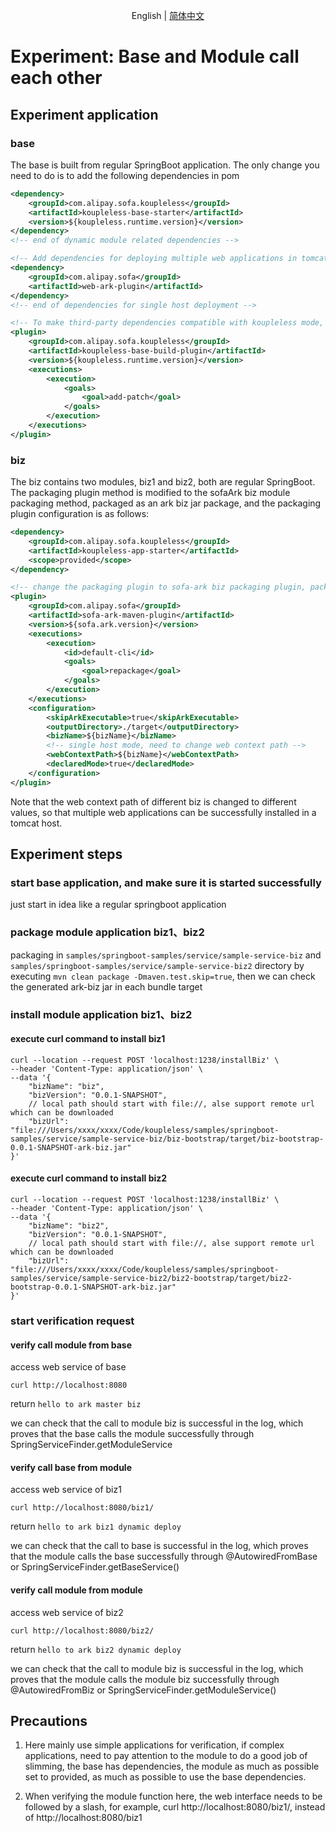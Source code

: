 <div align="center">

English | [简体中文](./README-zh_CN.md)

</div>

# Experiment: Base and Module call each other
## Experiment application
### base
The base is built from regular SpringBoot application. The only change you need to do is to add the following dependencies in pom

```xml
<dependency>
    <groupId>com.alipay.sofa.koupleless</groupId>
    <artifactId>koupleless-base-starter</artifactId>
    <version>${koupleless.runtime.version}</version>
</dependency>
<!-- end of dynamic module related dependencies -->

<!-- Add dependencies for deploying multiple web applications in tomcat single host mode here -->
<dependency>
    <groupId>com.alipay.sofa</groupId>
    <artifactId>web-ark-plugin</artifactId>
</dependency>
<!-- end of dependencies for single host deployment -->

<!-- To make third-party dependencies compatible with koupleless mode, you need to introduce the following build plugin -->
<plugin>
    <groupId>com.alipay.sofa.koupleless</groupId>
    <artifactId>koupleless-base-build-plugin</artifactId>
    <version>${koupleless.runtime.version}</version>
    <executions>
        <execution>
            <goals>
                <goal>add-patch</goal>
            </goals>
        </execution>
    </executions>
</plugin>
```

### biz
The biz contains two modules, biz1 and biz2, both are regular SpringBoot. The packaging plugin method is modified to the sofaArk biz module packaging method, packaged as an ark biz jar package, and the packaging plugin configuration is as follows:

```xml
<dependency>
    <groupId>com.alipay.sofa.koupleless</groupId>
    <artifactId>koupleless-app-starter</artifactId>
    <scope>provided</scope>
</dependency>

<!-- change the packaging plugin to sofa-ark biz packaging plugin, packaged as ark biz jar -->
<plugin>
    <groupId>com.alipay.sofa</groupId>
    <artifactId>sofa-ark-maven-plugin</artifactId>
    <version>${sofa.ark.version}</version>
    <executions>
        <execution>
            <id>default-cli</id>
            <goals>
                <goal>repackage</goal>
            </goals>
        </execution>
    </executions>
    <configuration>
        <skipArkExecutable>true</skipArkExecutable>
        <outputDirectory>./target</outputDirectory>
        <bizName>${bizName}</bizName>
        <!-- single host mode, need to change web context path -->
        <webContextPath>${bizName}</webContextPath>
        <declaredMode>true</declaredMode>
    </configuration>
</plugin>
```
Note that the web context path of different biz is changed to different values, so that multiple web applications can be successfully installed in a tomcat host.

## Experiment steps

### start base application, and make sure it is started successfully
just start in idea like a regular springboot application

### package module application biz1、biz2

packaging in `samples/springboot-samples/service/sample-service-biz` and `samples/springboot-samples/service/sample-service-biz2` directory by executing `mvn clean package -Dmaven.test.skip=true`, then we can check the generated ark-biz jar in each bundle target

### install module application biz1、biz2

#### execute curl command to install biz1

```shell
curl --location --request POST 'localhost:1238/installBiz' \
--header 'Content-Type: application/json' \
--data '{
    "bizName": "biz",
    "bizVersion": "0.0.1-SNAPSHOT",
    // local path should start with file://, alse support remote url which can be downloaded
    "bizUrl": "file:///Users/xxxx/xxxx/Code/koupleless/samples/springboot-samples/service/sample-service-biz/biz-bootstrap/target/biz-bootstrap-0.0.1-SNAPSHOT-ark-biz.jar"
}'
```

#### execute curl command to install biz2

```shell
curl --location --request POST 'localhost:1238/installBiz' \
--header 'Content-Type: application/json' \
--data '{
    "bizName": "biz2",
    "bizVersion": "0.0.1-SNAPSHOT",
    // local path should start with file://, alse support remote url which can be downloaded
    "bizUrl": "file:///Users/xxxx/xxxx/Code/koupleless/samples/springboot-samples/service/sample-service-biz2/biz2-bootstrap/target/biz2-bootstrap-0.0.1-SNAPSHOT-ark-biz.jar"
}'
```

### start verification request

#### verify call module from base

access web service of base
```shell
curl http://localhost:8080
```
return `hello to ark master biz`

we can check that the call to module biz is successful in the log, which proves that the base calls the module successfully through SpringServiceFinder.getModuleService

#### verify call base from module

access web service of biz1
```shell
curl http://localhost:8080/biz1/
```
return `hello to ark biz1 dynamic deploy`

we can check that the call to base is successful in the log, which proves that the module calls the base successfully through @AutowiredFromBase or SpringServiceFinder.getBaseService()

#### verify call module from module

access web service of biz2
```shell
curl http://localhost:8080/biz2/
```
return `hello to ark biz2 dynamic deploy`

we can check that the call to module biz is successful in the log, which proves that the module calls the module biz successfully through @AutowiredFromBiz or SpringServiceFinder.getModuleService()

## Precautions

1. Here mainly use simple applications for verification, if complex applications, need to pay attention to the module to do a good job of slimming, the base has dependencies, the module as much as possible set to provided, as much as possible to use the base dependencies.


2. When verifying the module function here, the web interface needs to be followed by a slash, for example, curl http://localhost:8080/biz1/, instead of http://localhost:8080/biz1

